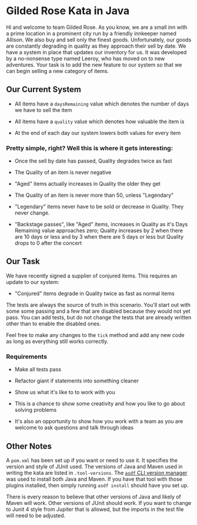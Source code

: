 # Gilded Rose Kata in Java

Hi and welcome to team Gilded Rose. As you know, we are a small inn with a prime location in a prominent city run by a friendly innkeeper named Allison. We also buy and sell only the finest goods. Unfortunately, our goods are constantly degrading in quality as they approach their sell by date. We have a system in place that updates our inventory for us. It was developed by a no-nonsense type named Leeroy, who has moved on to new adventures. Your task is to add the new feature to our system so that we can begin selling a new category of items.

## Our Current System

- All items have a `daysRemaining` value which denotes the number of days we have to sell the item

- All items have a `quality` value which denotes how valuable the item is

- At the end of each day our system lowers both values for every item

### Pretty simple, right? Well this is where it gets interesting:

- Once the sell by date has passed, Quality degrades twice as fast

- The Quality of an item is never negative

- "Aged" items actually increases in Quality the older they get

- The Quality of an item is never more than 50, unless "Legendary"

- "Legendary" items never have to be sold or decrease in Quality. They never change.

- "Backstage passes", like "Aged" items, increases in Quality as it's Days Remaining value approaches zero; Quality increases by 2 when there are 10 days or less and by 3 when there are 5 days or less but Quality drops to 0 after the concert

## Our Task

We have recently signed a supplier of conjured items. This requires an update to our system:

- "Conjured" items degrade in Quality twice as fast as normal items

The tests are always the source of truth in this scenario. You'll start out with some some passing and a few that are disabled because they would not yet pass. You can add tests, but do not change the tests that are already written other than to enable the disabled ones.

Feel free to make any changes to the `tick` method and add any new code as long as everything still works correctly.

### Requirements

- Make all tests pass

- Refactor giant if statements into something cleaner

- Show us what it's like to to work with you

- This is a chance to show some creativity and how you like to go about solving problems

- It's also an opportunity to show how you work with a team as you are welcome to ask questions and talk through ideas

## Other Notes

A `pom.xml` has been set up if you want or need to use it. It specifies the version and style of JUnit used. The versions of Java and Maven used in writing the kata are listed in `.tool-versions`. The [`asdf` CLI version manager](https://asdf-vm.com) was used to install both Java and Maven. If you have that tool with those plugins installed, then simply running `asdf install` should have you set up.

There is every reason to believe that other versions of Java and likely of Maven will work. Other versions of JUnit should work. If you want to change to Junit 4 style from Jupiter that is allowed, but the imports in the test file will need to be adjusted.